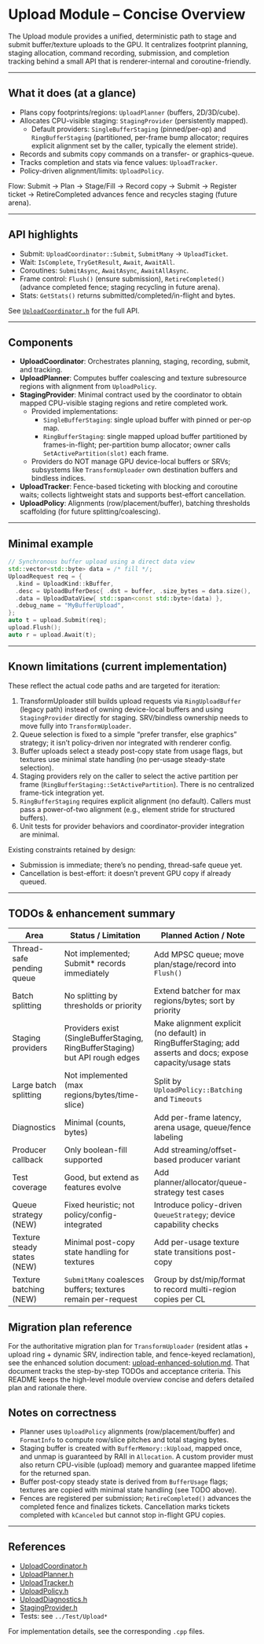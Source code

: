 # Upload Module – Concise Overview

The Upload module provides a unified, deterministic path to stage and submit
buffer/texture uploads to the GPU. It centralizes footprint planning, staging
allocation, command recording, submission, and completion tracking behind a
small API that is renderer-internal and coroutine-friendly.

---

## What it does (at a glance)

- Plans copy footprints/regions: `UploadPlanner` (buffers, 2D/3D/cube).
- Allocates CPU-visible staging: `StagingProvider` (persistently mapped).
  - Default providers: `SingleBufferStaging` (pinned/per-op) and
    `RingBufferStaging` (partitioned, per-frame bump allocator; requires
    explicit alignment set by the caller, typically the element stride).
- Records and submits copy commands on a transfer- or graphics-queue.
- Tracks completion and stats via fence values: `UploadTracker`.
- Policy-driven alignment/limits: `UploadPolicy`.

Flow: Submit → Plan → Stage/Fill → Record copy → Submit → Register ticket →
RetireCompleted advances fence and recycles staging (future arena).

---

## API highlights

- Submit: `UploadCoordinator::Submit`, `SubmitMany` → `UploadTicket`.
- Wait: `IsComplete`, `TryGetResult`, `Await`, `AwaitAll`.
- Coroutines: `SubmitAsync`, `AwaitAsync`, `AwaitAllAsync`.
- Frame control: `Flush()` (ensure submission), `RetireCompleted()` (advance
  completed fence; staging recycling in future arena).
- Stats: `GetStats()` returns submitted/completed/in-flight and bytes.

See [`UploadCoordinator.h`](../Upload/UploadCoordinator.h) for the full API.

---

## Components

- **UploadCoordinator**: Orchestrates planning, staging, recording, submit,
  and tracking.
- **UploadPlanner**: Computes buffer coalescing and texture subresource
  regions with alignment from `UploadPolicy`.
- **StagingProvider**: Minimal contract used by the coordinator to obtain
  mapped CPU-visible staging regions and retire completed work.
  - Provided implementations:
    - `SingleBufferStaging`: single upload buffer with pinned or per-op map.
    - `RingBufferStaging`: single mapped upload buffer partitioned by
      frames-in-flight; per-partition bump allocator; owner calls
      `SetActivePartition(slot)` each frame.
  - Providers do NOT manage GPU device-local buffers or SRVs; subsystems like
    `TransformUploader` own destination buffers and bindless indices.
- **UploadTracker**: Fence-based ticketing with blocking and coroutine waits;
  collects lightweight stats and supports best-effort cancellation.
- **UploadPolicy**: Alignments (row/placement/buffer), batching thresholds
  scaffolding (for future splitting/coalescing).

---

## Minimal example

```cpp
// Synchronous buffer upload using a direct data view
std::vector<std::byte> data = /* fill */;
UploadRequest req = {
  .kind = UploadKind::kBuffer,
  .desc = UploadBufferDesc{ .dst = buffer, .size_bytes = data.size(), .dst_offset = 0 },
  .data = UploadDataView{ std::span<const std::byte>(data) },
  .debug_name = "MyBufferUpload",
};
auto t = upload.Submit(req);
upload.Flush();
auto r = upload.Await(t);
```

---

## Known limitations (current implementation)

These reflect the actual code paths and are targeted for iteration:

1) TransformUploader still builds upload requests via `RingUploadBuffer`
  (legacy path) instead of owning device-local buffers and using
  `StagingProvider` directly for staging. SRV/bindless ownership needs to
  move fully into `TransformUploader`.
2) Queue selection is fixed to a simple “prefer transfer, else graphics”
   strategy; it isn’t policy-driven nor integrated with renderer config.
3) Buffer uploads select a steady post-copy state from usage flags, but
   textures use minimal state handling (no per-usage steady-state selection).
4) Staging providers rely on the caller to select the active partition per
  frame (`RingBufferStaging::SetActivePartition`). There is no centralized
  frame-tick integration yet.
5) `RingBufferStaging` requires explicit alignment (no default). Callers must
  pass a power-of-two alignment (e.g., element stride for structured buffers).
6) Unit tests for provider behaviors and coordinator-provider integration are
  minimal.

Existing constraints retained by design:

- Submission is immediate; there’s no pending, thread-safe queue yet.
- Cancellation is best-effort: it doesn’t prevent GPU copy if already queued.

---

## TODOs & enhancement summary

| Area                         | Status / Limitation                                                | Planned Action / Note                                        |
|------------------------------|--------------------------------------------------------------------|--------------------------------------------------------------|
| Thread-safe pending queue    | Not implemented; Submit* records immediately                       | Add MPSC queue; move plan/stage/record into `Flush()`        |
| Batch splitting              | No splitting by thresholds or priority                             | Extend batcher for max regions/bytes; sort by priority       |
| Staging providers            | Providers exist (SingleBufferStaging, RingBufferStaging) but API rough edges | Make alignment explicit (no default) in RingBufferStaging; add asserts and docs; expose capacity/usage stats |
| Large batch splitting        | Not implemented (max regions/bytes/time-slice)                     | Split by `UploadPolicy::Batching` and `Timeouts`             |
| Diagnostics                  | Minimal (counts, bytes)                                            | Add per-frame latency, arena usage, queue/fence labeling     |
| Producer callback            | Only boolean-fill supported                                        | Add streaming/offset-based producer variant                  |
| Test coverage                | Good, but extend as features evolve                                | Add planner/allocator/queue-strategy test cases              |
| Queue strategy (NEW)         | Fixed heuristic; not policy/config-integrated                      | Introduce policy-driven `QueueStrategy`; device capability checks |
| Texture steady states (NEW)  | Minimal post-copy state handling for textures                      | Add per-usage texture state transitions post-copy            |
| Texture batching (NEW)       | `SubmitMany` coalesces buffers; textures remain per-request        | Group by dst/mip/format to record multi-region copies per CL |

## Migration plan reference

For the authoritative migration plan for `TransformUploader` (resident atlas +
upload ring + dynamic SRV, indirection table, and fence-keyed reclamation),
see the enhanced solution document: [upload-enhanced-solution.md](./upload-enhanced-solution.md).
That document tracks the step-by-step TODOs and acceptance criteria. This
README keeps the high-level module overview concise and defers detailed plan
and rationale there.


## Notes on correctness

- Planner uses `UploadPolicy` alignments (row/placement/buffer) and
  `FormatInfo` to compute row/slice pitches and total staging bytes.
- Staging buffer is created with `BufferMemory::kUpload`, mapped once, and
  unmap is guaranteed by RAII in `Allocation`.
  A custom provider must also return CPU-visible (upload) memory and guarantee
  mapped lifetime for the returned span.
- Buffer post-copy steady state is derived from `BufferUsage` flags; textures
  are copied with minimal state handling (see TODO above).
- Fences are registered per submission; `RetireCompleted()` advances the
  completed fence and finalizes tickets. Cancellation marks tickets completed
  with `kCanceled` but cannot stop in-flight GPU copies.

---

## References

- [UploadCoordinator.h](../Upload/UploadCoordinator.h)
- [UploadPlanner.h](../Upload/UploadPlanner.h)
- [UploadTracker.h](../Upload/UploadTracker.h)
- [UploadPolicy.h](../Upload/UploadPolicy.h)
- [UploadDiagnostics.h](../Upload/UploadDiagnostics.h)
- [StagingProvider.h](../Upload/StagingProvider.h)
- Tests: see `../Test/Upload*`

For implementation details, see the corresponding `.cpp` files.
